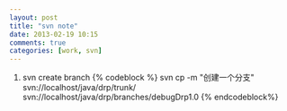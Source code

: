 ```yaml
---
layout: post
title: "svn note"
date: 2013-02-19 10:15
comments: true
categories: [work, svn]
---
```

1. svn create branch
{% codeblock %}
svn cp  -m "创建一个分支" svn://localhost/java/drp/trunk/     svn://localhost/java/drp/branches/debugDrp1.0
{% endcodeblock%}
